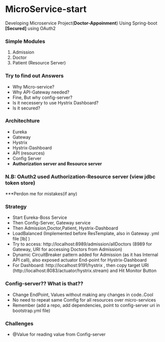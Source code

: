 # MicroService-start
Developing Microservice Project(**Doctor-Appoinment**) Using Spring-boot **[Secured]** using OAuth2


### Simple Modules

1) Admission
2) Doctor
3) Patient (Resource Server)

### Try to find out Answers
* Why Micro-service?
* Why API-Gateway needed?
* Fine, But why config-server?
* Is it necessery to use Hystrix Dashboard?
* Is it secured?
### Architechture

* Eureka
* Gateway
* Hystrix
* Hystrix-Dashboard
* API (resources)
* Config Server
* **Authorization server and Resource server**

### N.B: OAuth2 used Authorization-Resource server (view jdbc token store)

***Perdon me for mistakes(if any)

### Strategy
* Start Eureka-Boss Service
* Then Config-Server, Gateway service
* Then Admission,Doctor,Patient, Hystrix-Dashboard
* LoadBalanced (Implemented before ResTemplate, also in Gateway .yml file [lb] )
* Try to access:  http://localhost:8989/admission/allDoctors (8989 for Gateway, URI for accessing Doctors from Admission)
* Dynamic CircuitBreaker pattern added for Admission (as it has Internal API call), also exposed actuator End-point for Hystrix-Dashboard
* For Dashboard: http://localhost:9191/hystrix , then copy target URI (http://localhost:8083/actuator/hystrix.stream) and Hit Monitor Button

### Config-server?? What is that??
* Change EndPoint, Values without making any changes in code..Cool
* No need to repeat same Comfig for all resources over micro-services
* Remember (add a repo, add dependencies, point to config-server uri in bootstrap.yml file)

### Challenges
* @Value for reading value from Config-server
